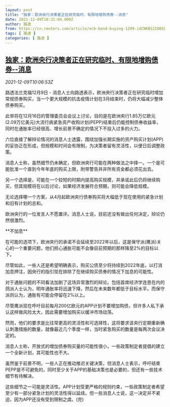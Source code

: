```yaml
---
layout: post
title: "独家：欧洲央行决策者正在研究临时、有限地增购债券--消息"
date: 2021-12-09T10:31:04.000Z
author: 路透
from: https://cn.reuters.com/article/ecb-bond-buying-1209-idCNKBS2IO0SF
tags: [ 路透 ]
categories: [ 路透 ]
---
```

<!--1639045864000-->
[独家：欧洲央行决策者正在研究临时、有限地增购债券--消息](https://cn.reuters.com/article/ecb-bond-buying-1209-idCNKBS2IO0SF)
------

<div>
<div><i>2021-12-09T10:06:53Z</i></div><p>路透法兰克福12月9日 - 消息人士向路透表示，欧洲央行决策者正在研究临时增加常规债券购买，当一个更大规模的抗击疫情计划在3月结束时，仍将大幅减少整体债券购买。</p><p>此举将在12月16日的管理委员会会议上讨论，目的是在欧洲央行1.85万亿欧元(2.09万亿美元)大流行病紧急资产收购计划(PEPP)结束后仍能控制债券收益率，同时在通胀率已经很高、增长前景不确定的情况下不投入过多的火力。</p><p>六位直接了解辩论情况的消息人士透露，围绕加强长期实施的资产购买计划(APP)的妥协正在形成，但规模和时间会有限制，为决策者留有灵活性，以便日后调整政策。</p><p>消息人士称，虽然细节仍未确定，但欧洲央行可能在两种做法之中择一。一个是可能批准一个直到今年年底的购买上限，附带警告并非所有资金都必须花出去。</p><p>另一个选择是，可能在一个较短的时期内提高购买规模，并承诺此后仍将继续购买，但其规模将在以后讨论，如果经济发展符合预期，则可能会降低规模。</p><p>无论选择哪一个方案，从4月起欧洲央行债券购买将大幅低于现在使用的紧急计划和旧有计划的总和。</p><p>欧洲央行的一位发言人不愿置评。消息人士说，目前还没有做出任何决定，辩论仍然很激烈。</p><p>**不加息**</p><p>在可能的选项下，欧洲央行的承诺不会延续至2022年以后，这是保守派(鹰派)关心的一个重要问题，他们担心通胀可能不会像目前预期的那样降至2%的目标以下。</p><p>尽管如此，一些人还是希望明确表示，购买公债至少将持续到2022年底，以打消加息押注，因央行的指引现在排除了在继续购买债券的情况下加息的可能性。</p><p>对于通胀问题的不同看法加剧了这场异常激烈的辩论。包括首席经济学连恩在内的鸽派人士认为，明年通胀率将迅速下降，然后在未来数年都低于目标水平。而保守派则认为，通胀有可能会停留在2%以上。</p><p>尽管鹰派现在呼吁目前每月200亿欧元的APP计划不要增加购债，但许多人私下承认这样做风险太大，因此需要增加购买以缓冲市场动荡。</p><p>然而，他们的要求是比往常更高的灵活性和可选择性，这将要求该央行定期重新确认刺激措施的数量，就像最近几个季度一样，当时紧急购买的数量是每两次会议决定的。</p><p>消息人士称，开放式的增加债券购买量的可能性很小，一些政策制定者提倡的建立一个全新计划，其可能性也不大。</p><p>虽然鉴于前景不明，一些人正在推动推迟关键决策，但消息人士表示，呼吁结束PEPP是不可避免的，同时至少关于APP的基础决策也是必要的，但还有一些技术细节有待解决。</p><p>这些细节之一可能是灵活性。APP计划受更严格的规则约束，一些政策制定者希望至少有一部分紧急计划的灵活性得以延续。但一些消息人士说，这一决定并不紧迫，因为APP还没有受到限制之虞。(完)</p>
</div>
